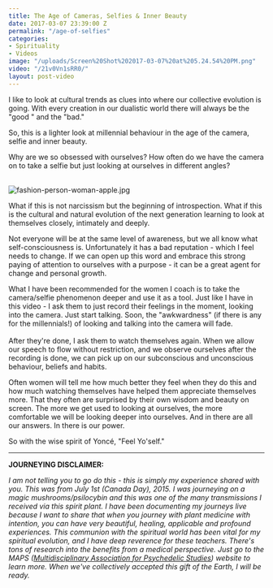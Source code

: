 ```yaml
---
title: The Age of Cameras, Selfies & Inner Beauty
date: 2017-03-07 23:39:00 Z
permalink: "/age-of-selfies"
categories:
- Spirituality
- Videos
image: "/uploads/Screen%20Shot%202017-03-07%20at%205.24.54%20PM.png"
video: "/21v0Vn1sRR0/"
layout: post-video
---
```


I like to look at cultural trends as clues into where our collective evolution is going. With every creation in our dualistic world there will always be the "good " and the "bad." 

So, this is a lighter look at millennial behaviour in the age of the camera, selfie and inner beauty.

Why are we so obsessed with ourselves? How often do we have the camera on to take a selfie but just looking at ourselves in different angles?

\
![fashion-person-woman-apple.jpg](/uploads/fashion-person-woman-apple.jpg)

What if this is not narcissism but the beginning of introspection. What if this is the cultural and natural evolution of the next generation learning to look at themselves closely, intimately and deeply.

Not everyone will be at the same level of awareness, but we all know what self-consciousness is. Unfortunately it has a bad reputation - which I feel needs to change. If we can open up this word and embrace this strong paying of attention to ourselves with a purpose - it can be a great agent for change and personal growth.

What I have been recommended for the women I coach is to take the camera/selfie phenomenon deeper and use it as a tool. Just like I have in this video - I ask them to just record their feelings in the moment, looking into the camera. Just start talking. Soon, the "awkwardness" (if there is any for the millennials!) of looking and talking into the camera will fade. \
\
After they're done, I ask them to watch themselves again. When we allow our speech to flow without restriction, and we observe ourselves after the recording is done, we can pick up on our subconscious and unconscious behaviour, beliefs and habits. 

Often women will tell me how much better they feel when they do this and how much watching themselves have helped them appreciate themselves more. That they often are surprised by their own wisdom and beauty on screen. The more we get used to looking at ourselves, the more comfortable we will be looking deeper into ourselves. And in there are all our answers. In there is our power. 

So with the wise spirit of Yoncé, "Feel Yo'self."

----------

**JOURNEYING DISCLAIMER:**

*I am not telling you to go do this - this is simply my experience shared with you.  This was from July 1st (Canada Day), 2015. I was journeying on a magic mushrooms/psilocybin and this was one of the many transmissions I received via this spirit plant. I have been documenting my journeys live because I want to share that when you journey with plant medicine with intention, you can have very beautiful, healing,  applicable and profound experiences. This communion with the spiritual world has been vital for my spiritual evolution, and I have deep reverence for these teachers. There's tons of research into the benefits from a medical perspective. Just go to the MAPS ([Multidisciplinary Association for Psychedelic Studies](http://http://www.maps.org/)) website to learn more. When we've collectively accepted this gift of the Earth, I will be ready.*